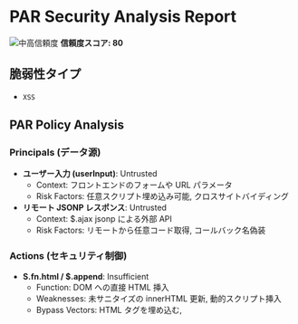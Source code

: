# PAR Security Analysis Report

![中高信頼度](https://img.shields.io/badge/信頼度-中高-orange) **信頼度スコア: 80**

## 脆弱性タイプ

- `XSS`

## PAR Policy Analysis

### Principals (データ源)

- **ユーザー入力 (userInput)**: Untrusted
  - Context: フロントエンドのフォームや URL パラメータ
  - Risk Factors: 任意スクリプト埋め込み可能, クロスサイトバイディング
- **リモート JSONP レスポンス**: Untrusted
  - Context: $.ajax jsonp による外部 API
  - Risk Factors: リモートから任意コード取得, コールバック名偽装

### Actions (セキュリティ制御)

- **S.fn.html / $.append**: Insufficient
  - Function: DOM への直接 HTML 挿入
  - Weaknesses: 未サニタイズの innerHTML 更新, 動的スクリプト挿入
  - Bypass Vectors: HTML タグを埋め込む, <script>タグ挿入
- **$.ajax jsonp**: Insufficient
  - Function: 動的スクリプトロード
  - Weaknesses: JSONP コールバック検証欠如
  - Bypass Vectors: 任意関数名を callback に指定
- **S.globalEval / b()**: Missing
  - Function: 動的スクリプト実行
  - Weaknesses: globalEval による直接 eval
  - Bypass Vectors: 任意 JavaScript コード文字列

### Resources (操作対象)

- **DOM (element.innerHTML)**: High
  - Operation: HTML 挿入
  - Protection: なし
- **動的 script タグ**: Critical
  - Operation: スクリプト挿入/評価
  - Protection: CSP 依存

### Policy Violations

#### JQ-001: 信頼できない入力を直接 innerHTML や script タグに渡している

- **Path**: $.html(userInput) -> element.innerHTML
- **Severity**: high
- **Confidence**: 0.80

#### JQ-002: JSONP コールバック名を検証せずに動的に URL に埋め込んでいる

- **Path**: $.ajax({ dataType: 'jsonp', jsonpCallback: userProvided })
- **Severity**: medium
- **Confidence**: 0.80

#### JQ-003: globalEval で未検証文字列を eval 相当のコード実行している

- **Path**: S.globalEval(untrustedString)
- **Severity**: high
- **Confidence**: 0.90

## 詳細解析

この jQuery コードには、外部またはユーザー提供データをそのまま DOM に挿入したり、動的に <script> タグを生成・実行する機能が多数含まれています。主に以下の流れで XSS 脆弱性のリスクが存在します。

1. ユーザー入力（例：$.html(), $.append(), $.globalEval() など）を検証・サニタイズせずにそのまま innerHTML や script タグに渡す。
2. JSONP 実装では callback 名をそのまま URL パラメータに埋め込み、外部からスクリプトをロード・評価する。
3. globalEval() や $.ajax({ dataType: 'script' }) による動的コード実行が行われる。

これらのパスにおいて、信頼できない入力が十分な検証やエスケープなしにブラウザ上で実行されることで、XSS 攻撃に利用される恐れがあります。

## PoC（概念実証コード）

```text
// XSS の POC
var malicious = "<img src=x onerror=alert('XSS') />";
$("#target").html(malicious);

// JSONP callback インジェクションの例
$.ajax({
  url: "https://example.com/api?callback=" + "evilCallback",
  dataType: "jsonp"
});
function evilCallback(){ alert('JSONP XSS'); }

// globalEval を介した任意コード実行
$.globalEval("alert('Injected!')");
```

## 修復ガイダンス

### HTML 挿入 (.html / .append)

- **Required**: 入力値を徹底的にエスケープ／サニタイズ
- **Guidance**: ライブラリの html() ではなく text() を利用するか、DOMPurify 等でホワイトリストサニタイズを行う
- **Priority**: high

### JSONP 設定

- **Required**: コールバック名をホワイトリストで検証
- **Guidance**: 固定または事前許可済みのコールバック名のみ許可し、ユーザー入力を直接挿入しない
- **Priority**: medium

### globalEval

- **Required**: 動的コード実行の廃止または厳格な検証
- **Guidance**: 可能な限り eval/API 呼び出しを排除し、信頼済みソース以外は実行しない
- **Priority**: critical

## 解析ノート

jQuery は innerHTML や eval 相当の globalEval、JSONP による script ロード機能を持つ。ユーザーやリモートからの文字列を無検証でこれらに渡すと XSS につながる。コード中の html(), append(), globalEval(), jsonpCallback が主な危険箇所。必要に応じて text() や CSP、サニタイズライブラリを導入し、信頼できない入力は絶対に直接評価しない。


